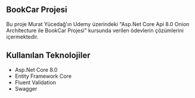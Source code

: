 ## BookCar Projesi

Bu proje Murat Yücedağ'ın Udemy üzerindeki "Asp.Net Core Api 8.0 Onion Architecture ile BookCar Projesi" kursunda verilen ödevlerin çözümlerini içermektedir.

## Kullanılan Teknolojiler

- Asp.Net Core 8.0
- Entity Framework Core
- Fluent Validation
- Swagger
